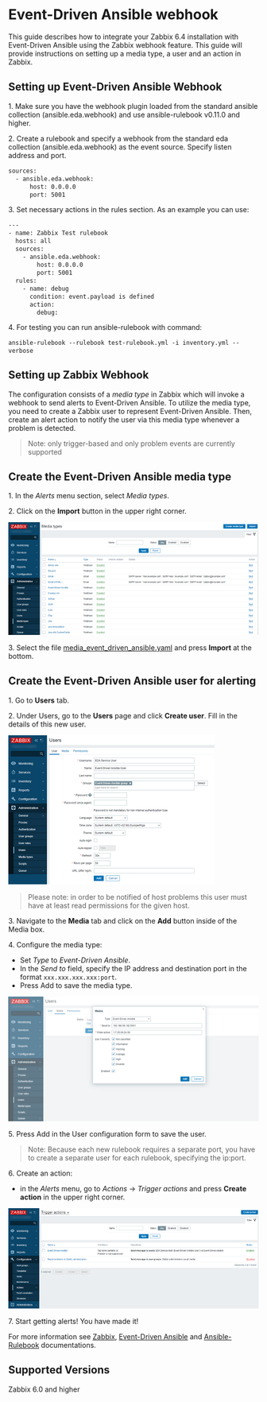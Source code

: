 # Event-Driven Ansible webhook

This guide describes how to integrate your Zabbix 6.4 installation with Event-Driven Ansible using the Zabbix webhook feature. This guide will provide instructions on setting up a media type, a user and an action in Zabbix.

## Setting up Event-Driven Ansible Webhook

1\. Make sure you have the webhook plugin loaded from the standard ansible collection (ansible.eda.webhook) and use ansible-rulebook v0.11.0 and higher.

2\. Create a rulebook and specify a webhook from the standard eda collection (ansible.eda.webhook) as the event source. Specify listen address and port.
```
sources:
  - ansible.eda.webhook:
      host: 0.0.0.0
      port: 5001
```
3\. Set necessary actions in the rules section. As an example you can use:
```
---
- name: Zabbix Test rulebook
  hosts: all
  sources:
    - ansible.eda.webhook:
        host: 0.0.0.0
        port: 5001
  rules:
    - name: debug
      condition: event.payload is defined
      action:
        debug:
```

4\. For testing you can run ansible-rulebook with command:
```
ansible-rulebook --rulebook test-rulebook.yml -i inventory.yml --verbose
```


## Setting up Zabbix Webhook

The configuration consists of a _media type_ in Zabbix which will invoke a webhook to send alerts to Event-Driven Ansible.
To utilize the media type, you need to create a Zabbix user to represent Event-Driven Ansible. Then, create an alert action to notify the user via this media type whenever a problem is detected.

> Note: only trigger-based and only problem events are currently supported

## Create the Event-Driven Ansible media type

1\. In the *Alerts* menu section, select *Media types*.

2\. Click on the **Import** button in the upper right corner.

[![](images/thumb.1.png?raw=true)](images/1.png)

3\. Select the file [media_event_driven_ansible.yaml](media_event_driven_ansible.yaml) and press **Import** at the bottom.

## Create the Event-Driven Ansible user for alerting

1\. Go to **Users** tab.

2\. Under Users, go to the **Users** page and click **Create user**. Fill in the details of this new user.

[![](images/thumb.2.png?raw=true)](images/2.png)

> Please note: in order to be notified of host problems this user must have at least read permissions for the given host.

3\. Navigate to the **Media** tab and click on the **Add** button inside of the Media box.

4\. Configure the media type:
 - Set *Type* to *Event-Driven Ansible*.
 - In the *Send to* field, specify the IP address and destination port in the format `xxx.xxx.xxx.xxx:port`.
 - Press Add to save the media type.

[![](images/thumb.3.png?raw=true)](images/3.png)

5\. Press Add in the User configuration form to save the user.

> Note: Because each new rulebook requires a separate port, you have to create a separate user for each rulebook, specifying the ip:port.

6\. Create an action:
 - in the *Alerts* menu, go to *Actions* -> *Trigger actions* and press **Create action** in the upper right corner. 

[![](images/thumb.4.png?raw=true)](images/4.png)

7\. Start getting alerts! You have made it!

For more information see [Zabbix](https://www.zabbix.com/documentation/6.4/manual/config/notifications), [Event-Driven Ansible](https://github.com/ansible/eda-server/blob/main/README.md) and [Ansible-Rulebook](https://ansible-rulebook.readthedocs.io/en/latest/getting_started.html) documentations.

## Supported Versions
Zabbix 6.0 and higher


